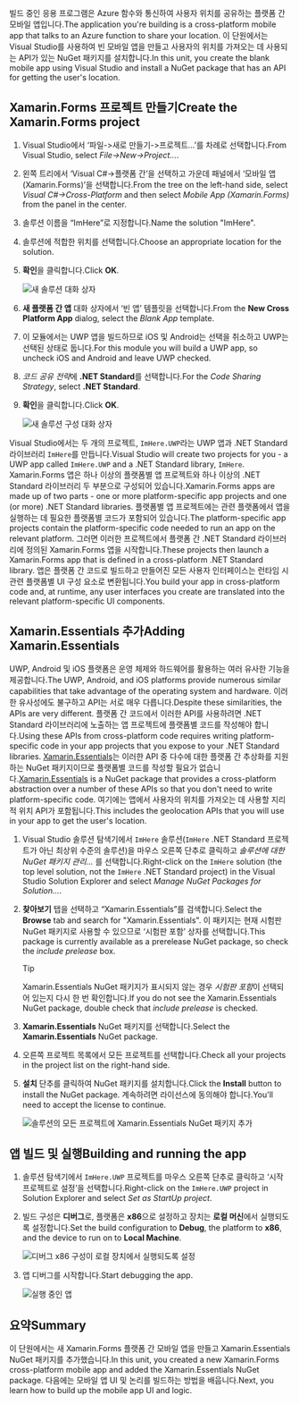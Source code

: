 <span data-ttu-id="10177-101">빌드 중인 응용 프로그램은 Azure 함수와 통신하여 사용자 위치를 공유하는 플랫폼 간 모바일 앱입니다.</span><span class="sxs-lookup"><span data-stu-id="10177-101">The application you're building is a cross-platform mobile app that talks to an Azure function to share your location.</span></span> <span data-ttu-id="10177-102">이 단원에서는 Visual Studio를 사용하여 빈 모바일 앱을 만들고 사용자의 위치를 가져오는 데 사용되는 API가 있는 NuGet 패키지를 설치합니다.</span><span class="sxs-lookup"><span data-stu-id="10177-102">In this unit, you create the blank mobile app using Visual Studio and install a NuGet package that has an API for getting the user's location.</span></span>

## <a name="create-the-xamarinforms-project"></a><span data-ttu-id="10177-103">Xamarin.Forms 프로젝트 만들기</span><span class="sxs-lookup"><span data-stu-id="10177-103">Create the Xamarin.Forms project</span></span>

1. <span data-ttu-id="10177-104">Visual Studio에서 ‘파일->새로 만들기->프로젝트...’를 차례로 선택합니다.</span><span class="sxs-lookup"><span data-stu-id="10177-104">From Visual Studio, select *File->New->Project...*.</span></span>

1. <span data-ttu-id="10177-105">왼쪽 트리에서 ‘Visual C#->플랫폼 간’을 선택하고 가운데 패널에서 ‘모바일 앱(Xamarin.Forms)’을 선택합니다.</span><span class="sxs-lookup"><span data-stu-id="10177-105">From the tree on the left-hand side, select *Visual C#->Cross-Platform* and then select *Mobile App (Xamarin.Forms)* from the panel in the center.</span></span>

1. <span data-ttu-id="10177-106">솔루션 이름을 “ImHere”로 지정합니다.</span><span class="sxs-lookup"><span data-stu-id="10177-106">Name the solution "ImHere".</span></span>

1. <span data-ttu-id="10177-107">솔루션에 적합한 위치를 선택합니다.</span><span class="sxs-lookup"><span data-stu-id="10177-107">Choose an appropriate location for the solution.</span></span>

1. <span data-ttu-id="10177-108">**확인**을 클릭합니다.</span><span class="sxs-lookup"><span data-stu-id="10177-108">Click **OK**.</span></span>

    ![새 솔루션 대화 상자](../media/2-new-solution-dialog.png)

1. <span data-ttu-id="10177-110">**새 플랫폼 간 앱** 대화 상자에서 ‘빈 앱’ 템플릿을 선택합니다.</span><span class="sxs-lookup"><span data-stu-id="10177-110">From the **New Cross Platform App** dialog, select the *Blank App* template.</span></span>

1. <span data-ttu-id="10177-111">이 모듈에서는 UWP 앱을 빌드하므로 iOS 및 Android는 선택을 취소하고 UWP는 선택된 상태로 둡니다.</span><span class="sxs-lookup"><span data-stu-id="10177-111">For this module you will build a UWP app, so uncheck iOS and Android and leave UWP checked.</span></span>

1. <span data-ttu-id="10177-112">*코드 공유 전략*에 **.NET Standard**를 선택합니다.</span><span class="sxs-lookup"><span data-stu-id="10177-112">For the *Code Sharing Strategy*, select **.NET Standard**.</span></span>

1. <span data-ttu-id="10177-113">**확인**을 클릭합니다.</span><span class="sxs-lookup"><span data-stu-id="10177-113">Click **OK**.</span></span>

    ![새 솔루션 구성 대화 상자](../media/2-configure-solution-dialog.png)

<span data-ttu-id="10177-115">Visual Studio에서는 두 개의 프로젝트, `ImHere.UWP`라는 UWP 앱과 .NET Standard 라이브러리 `ImHere`를 만듭니다.</span><span class="sxs-lookup"><span data-stu-id="10177-115">Visual Studio will create two projects for you - a UWP app called `ImHere.UWP` and a .NET Standard library, `ImHere`.</span></span> <span data-ttu-id="10177-116">Xamarin.Forms 앱은 하나 이상의 플랫폼별 앱 프로젝트와 하나 이상의 .NET Standard 라이브러리 두 부분으로 구성되어 있습니다.</span><span class="sxs-lookup"><span data-stu-id="10177-116">Xamarin.Forms apps are made up of two parts - one or more platform-specific app projects and one (or more) .NET Standard libraries.</span></span> <span data-ttu-id="10177-117">플랫폼별 앱 프로젝트에는 관련 플랫폼에서 앱을 실행하는 데 필요한 플랫폼별 코드가 포함되어 있습니다.</span><span class="sxs-lookup"><span data-stu-id="10177-117">The platform-specific app projects contain the platform-specific code needed to run an app on the relevant platform.</span></span> <span data-ttu-id="10177-118">그러면 이러한 프로젝트에서 플랫폼 간 .NET Standard 라이브러리에 정의된 Xamarin.Forms 앱을 시작합니다.</span><span class="sxs-lookup"><span data-stu-id="10177-118">These projects then launch a Xamarin.Forms app that is defined in a cross-platform .NET Standard library.</span></span> <span data-ttu-id="10177-119">앱은 플랫폼 간 코드로 빌드하고 만들어진 모든 사용자 인터페이스는 런타임 시 관련 플랫폼별 UI 구성 요소로 변환됩니다.</span><span class="sxs-lookup"><span data-stu-id="10177-119">You build your app in cross-platform code and, at runtime, any user interfaces you create are translated into the relevant platform-specific UI components.</span></span>

## <a name="adding-xamarinessentials"></a><span data-ttu-id="10177-120">Xamarin.Essentials 추가</span><span class="sxs-lookup"><span data-stu-id="10177-120">Adding Xamarin.Essentials</span></span>

<span data-ttu-id="10177-121">UWP, Android 및 iOS 플랫폼은 운영 체제와 하드웨어를 활용하는 여러 유사한 기능을 제공합니다.</span><span class="sxs-lookup"><span data-stu-id="10177-121">The UWP, Android, and iOS platforms provide numerous similar capabilities that take advantage of the operating system and hardware.</span></span> <span data-ttu-id="10177-122">이러한 유사성에도 불구하고 API는 서로 매우 다릅니다.</span><span class="sxs-lookup"><span data-stu-id="10177-122">Despite these similarities, the APIs are very different.</span></span> <span data-ttu-id="10177-123">플랫폼 간 코드에서 이러한 API를 사용하려면 .NET Standard 라이브러리에 노출하는 앱 프로젝트에 플랫폼별 코드를 작성해야 합니다.</span><span class="sxs-lookup"><span data-stu-id="10177-123">Using these APIs from cross-platform code requires writing platform-specific code in your app projects that you expose to your .NET Standard libraries.</span></span> <span data-ttu-id="10177-124">[Xamarin.Essentials](https://docs.microsoft.com/xamarin/essentials/?azure-portal=true)는 이러한 API 중 다수에 대한 플랫폼 간 추상화를 지원하는 NuGet 패키지이므로 플랫폼별 코드를 작성할 필요가 없습니다.</span><span class="sxs-lookup"><span data-stu-id="10177-124">[Xamarin.Essentials](https://docs.microsoft.com/xamarin/essentials/?azure-portal=true) is a NuGet package that provides a cross-platform abstraction over a number of these APIs so that you don't need to write platform-specific code.</span></span> <span data-ttu-id="10177-125">여기에는 앱에서 사용자의 위치를 가져오는 데 사용할 지리적 위치 API가 포함됩니다.</span><span class="sxs-lookup"><span data-stu-id="10177-125">This includes the geolocation APIs that you will use in your app to get the user's location.</span></span>

1. <span data-ttu-id="10177-126">Visual Studio 솔루션 탐색기에서 `ImHere` 솔루션(`ImHere` .NET Standard 프로젝트가 아닌 최상위 수준의 솔루션)을 마우스 오른쪽 단추로 클릭하고 *솔루션에 대한 NuGet 패키지 관리...* 를 선택합니다.</span><span class="sxs-lookup"><span data-stu-id="10177-126">Right-click on the `ImHere` solution (the top level solution, not the `ImHere` .NET Standard project) in the Visual Studio Solution Explorer and select *Manage NuGet Packages for Solution...*.</span></span>

1. <span data-ttu-id="10177-127">**찾아보기** 탭을 선택하고 “Xamarin.Essentials”를 검색합니다.</span><span class="sxs-lookup"><span data-stu-id="10177-127">Select the **Browse** tab and search for "Xamarin.Essentials".</span></span> <span data-ttu-id="10177-128">이 패키지는 현재 시험판 NuGet 패키지로 사용할 수 있으므로 ‘시험판 포함’ 상자를 선택합니다.</span><span class="sxs-lookup"><span data-stu-id="10177-128">This package is currently available as a prerelease NuGet package, so check the *include prelease* box.</span></span>

    > [!TIP]
    > <span data-ttu-id="10177-129">Xamarin.Essentials NuGet 패키지가 표시되지 않는 경우 *시험판 포함*이 선택되어 있는지 다시 한 번 확인합니다.</span><span class="sxs-lookup"><span data-stu-id="10177-129">If you do not see the Xamarin.Essentials NuGet package, double check that *include prelease* is checked.</span></span> 

1. <span data-ttu-id="10177-130">**Xamarin.Essentials** NuGet 패키지를 선택합니다.</span><span class="sxs-lookup"><span data-stu-id="10177-130">Select the **Xamarin.Essentials** NuGet package.</span></span>

1. <span data-ttu-id="10177-131">오른쪽 프로젝트 목록에서 모든 프로젝트를 선택합니다.</span><span class="sxs-lookup"><span data-stu-id="10177-131">Check all your projects in the project list on the right-hand side.</span></span>

1. <span data-ttu-id="10177-132">**설치** 단추를 클릭하여 NuGet 패키지를 설치합니다.</span><span class="sxs-lookup"><span data-stu-id="10177-132">Click the **Install** button to install the NuGet package.</span></span> <span data-ttu-id="10177-133">계속하려면 라이선스에 동의해야 합니다.</span><span class="sxs-lookup"><span data-stu-id="10177-133">You'll need to accept the license to continue.</span></span>

    ![솔루션의 모든 프로젝트에 Xamarin.Essentials NuGet 패키지 추가](../media/2-add-essentials-nuget.png)

## <a name="building-and-running-the-app"></a><span data-ttu-id="10177-135">앱 빌드 및 실행</span><span class="sxs-lookup"><span data-stu-id="10177-135">Building and running the app</span></span>

1. <span data-ttu-id="10177-136">솔루션 탐색기에서 `ImHere.UWP` 프로젝트를 마우스 오른쪽 단추로 클릭하고 ‘시작 프로젝트로 설정’을 선택합니다.</span><span class="sxs-lookup"><span data-stu-id="10177-136">Right-click on the `ImHere.UWP` project in Solution Explorer and select *Set as StartUp project*.</span></span>

1. <span data-ttu-id="10177-137">빌드 구성은 **디버그**로, 플랫폼은 **x86**으로 설정하고 장치는 **로컬 머신**에서 실행되도록 설정합니다.</span><span class="sxs-lookup"><span data-stu-id="10177-137">Set the build configuration to **Debug**, the platform to **x86**, and the device to run on to **Local Machine**.</span></span>

    ![디버그 x86 구성이 로컬 장치에서 실행되도록 설정](../media/2-debug-configuration.png)

1. <span data-ttu-id="10177-139">앱 디버그를 시작합니다.</span><span class="sxs-lookup"><span data-stu-id="10177-139">Start debugging the app.</span></span>

    ![실행 중인 앱](../media/2-debuging-app.png)

## <a name="summary"></a><span data-ttu-id="10177-141">요약</span><span class="sxs-lookup"><span data-stu-id="10177-141">Summary</span></span>

<span data-ttu-id="10177-142">이 단원에서는 새 Xamarin.Forms 플랫폼 간 모바일 앱을 만들고 Xamarin.Essentials NuGet 패키지를 추가했습니다.</span><span class="sxs-lookup"><span data-stu-id="10177-142">In this unit, you created a new Xamarin.Forms cross-platform mobile app and added the Xamarin.Essentials NuGet package.</span></span> <span data-ttu-id="10177-143">다음에는 모바일 앱 UI 및 논리를 빌드하는 방법을 배웁니다.</span><span class="sxs-lookup"><span data-stu-id="10177-143">Next, you learn how to build up the mobile app UI and logic.</span></span>